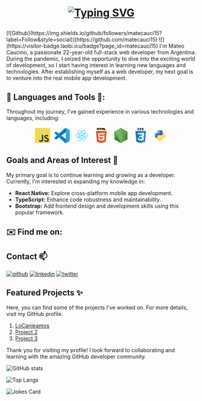 # <p align="center"> [![Typing SVG](https://readme-typing-svg.demolab.com?font=Lora&weight=500&size=27&duration=4000&pause=900&color=FFFFFF&random=false&width=630&height=46&lines=+Hi+there+%F0%9F%91%8B+;Welcome+to+My+Full+Stack+Dev+Profile++%F0%9F%9A%80+%F0%9F%92%BB)](https://git.io/typing-svg)
</p>

<a>
[![Github](https://img.shields.io/github/followers/matecauci15?label=Follow&style=social)](https://github.com/matecauci15)
</a>
<a>
![](https://visitor-badge.laobi.icu/badge?page_id=matecauci15)
</a>
I'm Mateo Caucino, a passionate 22-year-old full-stack web developer from Argentina. During the pandemic, I seized the opportunity to dive into the exciting world of development, so I start having interest in learning new languages and technologies. After establishing myself as a web developer, my next goal is to venture into the real mobile app development.

## 🧰 Languages and Tools 🚀:
Throughout my journey, I've gained experience in various technologies and languages, including:
<p align="center">
<img src="https://raw.githubusercontent.com/github/explore/80688e429a7d4ef2fca1e82350fe8e3517d3494d/topics/javascript/javascript.png" alt="Javascript" height="40" style="vertical-align:top; margin:4px">
<img src="https://raw.githubusercontent.com/github/explore/80688e429a7d4ef2fca1e82350fe8e3517d3494d/topics/visual-studio-code/visual-studio-code.png" alt="VS Code" height="40" style="vertical-align:top; margin:4px">
<img src="https://raw.githubusercontent.com/github/explore/80688e429a7d4ef2fca1e82350fe8e3517d3494d/topics/react/react.png" alt="react" height="40" style="vertical-align:top; margin:4px">
<img src="https://raw.githubusercontent.com/github/explore/80688e429a7d4ef2fca1e82350fe8e3517d3494d/topics/html/html.png" alt="html" height="40" style="vertical-align:top; margin:4px">
<img src="https://raw.githubusercontent.com/github/explore/80688e429a7d4ef2fca1e82350fe8e3517d3494d/topics/nodejs/nodejs.png" alt="node" height="40" style="vertical-align:top; margin:4px">
<img src="https://raw.githubusercontent.com/github/explore/80688e429a7d4ef2fca1e82350fe8e3517d3494d/topics/css/css.png" alt="css" height="40" style="vertical-align:top; margin:4px">
<img src="https://raw.githubusercontent.com/github/explore/80688e429a7d4ef2fca1e82350fe8e3517d3494d/topics/python/python.png" alt="Python" height="40" style="vertical-align:top; margin:4px">
</p>



## Goals and Areas of Interest 🎯

My primary goal is to continue learning and growing as a developer. Currently, I'm interested in expanding my knowledge in:

- **React Native:** Explore cross-platform mobile app development.
- **TypeScript:** Enhance code robustness and maintainability.
- **Bootstrap:** Add frontend design and development skills using this popular framework.

## ✉️ Find me on:
## Contact 📫

<p text-align:center;">
  <a href="https://github.com/matecauci15"><img src="https://cdn.jsdelivr.net/npm/simple-icons@3.0.1/icons/github.svg" alt="github" height="40"></a>
  <a href="https://www.linkedin.com/in/mateo-caucino/"><img src="https://cdn.jsdelivr.net/npm/simple-icons@3.0.1/icons/linkedin.svg" alt="linkedin" height="40"></a>
  <a href="https://twitter.com/matecaucino"><img src="https://cdn.jsdelivr.net/npm/simple-icons@3.0.1/icons/twitter.svg" alt="twitter" height="40"></a>
</p>



## Featured Projects ✨

Here, you can find some of the projects I've worked on. For more details, visit my GitHub profile.

1. [LoCanjeamos](https://locanjeamos.com.ar)
2. [Project 2](link_to_project_2)
3. [Project 3](link_to_project_3)

Thank you for visiting my profile! I look forward to collaborating and learning with the amazing GitHub developer community.


![GitHub stats](https://github-readme-stats.vercel.app/api?username=matecauci15&show_icons=true&theme=tokyonight)

![Top Langs](https://github-readme-stats.vercel.app/api/top-langs/?username=matecauci15&theme=tokyonight)



<!-- Markdown -->

![Jokes Card](https://readme-jokes.vercel.app/api)

